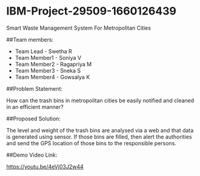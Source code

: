 # IBM-Project-29509-1660126439
Smart Waste Management System For Metropolitan Cities

##Team members:
* Team Lead - Swetha R
* Team Member1 - Soniya V
* Team Member2 - Ragapriya M
* Team Member3 - Sneka S
* Team Member4 - Gowsalya K

##Problem Statement:

How can the trash bins in metropolitan cities be easily notified and cleaned in an efficient manner?

##Proposed Solution:

The level and weight of the trash bins are analysed via a web and that data is generated using sensor. If those bins are filled, then alert the authorities and send the GPS location of those bins to the responsible persons.

##Demo Video Link:

https://youtu.be/4eVj03J2w44
